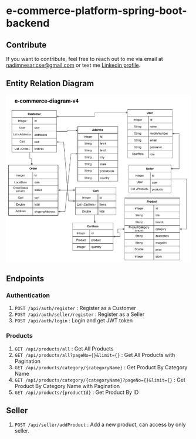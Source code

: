 # e-commerce-platform-spring-boot-backend

## Contribute
If you want to contribute, feel free to reach out to me via email at [nadimnesar.cse@gmail.com](mailto:nadimnesar.cse@gmail.com) or text me [Linkedin profile](https://www.linkedin.com/in/nadimnesar/).

## Entity Relation Diagram
<img src="/src/main/resources/static/img/e-commerce-diagram-v4.png" alt="diagram">

## Endpoints
### Authentication
1. `POST /api/auth/register` : Register as a Customer
2. `POST /api/auth/seller/register` : Register as a Seller
3. `POST /api/auth/login` : Login and get JWT token
### Products
1. `GET /api/products/all` : Get All Products
2. `GET /api/products/all?pageNo={}&limit={}` : Get All Products with Pagination
3. `GET /api/products/category/{categoryName}` : Get Product By Category Name
4. `GET /api/products/category/{categoryName}?pageNo={}&limit={}` : Get Product By Category Name with Pagination
5. `GET /api/products/{productId}` : Get Product By ID
## Seller
1. `POST /api/seller/addProduct` : Add a new product, can access by only seller.